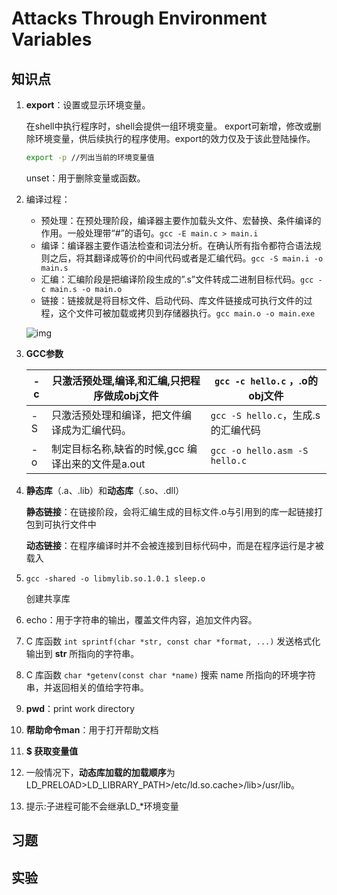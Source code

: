 # Attacks Through Environment Variables

## 知识点

1. **export**：设置或显示环境变量。

   在shell中执行程序时，shell会提供一组环境变量。 export可新增，修改或删除环境变量，供后续执行的程序使用。export的效力仅及于该此登陆操作。

   ```bash
   export -p //列出当前的环境变量值
   ```

   unset：用于删除变量或函数。

2. 编译过程：

   - 预处理：在预处理阶段，编译器主要作加载头文件、宏替换、条件编译的作用。一般处理带“#”的语句。`gcc -E main.c > main.i`
   - 编译：编译器主要作语法检查和词法分析。在确认所有指令都符合语法规则之后，将其翻译成等价的中间代码或者是汇编代码。`gcc -S main.i -o main.s`
   - 汇编：汇编阶段是把编译阶段生成的”.s”文件转成二进制目标代码。`gcc -c main.s -o main.o`
   - 链接：链接就是将目标文件、启动代码、库文件链接成可执行文件的过程，这个文件可被加载或拷贝到存储器执行。`gcc main.o -o main.exe`

   ![img](https://img-blog.csdnimg.cn/img_convert/74350a7799c12749ebd5d4489411786c.png)

   

3. **GCC参数**

   | -c   | 只激活预处理,编译,和汇编,只把程序做成obj文件      | `gcc -c hello.c` ，.o的obj文件     |
   | ---- | ------------------------------------------------- | ---------------------------------- |
   | -S   | 只激活预处理和编译，把文件编译成为汇编代码。      | `gcc -S hello.c`，生成.s的汇编代码 |
   | -o   | 制定目标名称,缺省的时候,gcc 编译出来的文件是a.out | `gcc -o hello.asm -S hello.c`      |

4. **静态库**（.a、.lib）和**动态库**（.so、.dll）

   **静态链接**：在链接阶段，会将汇编生成的目标文件.o与引用到的库一起链接打包到可执行文件中

   **动态链接**：在程序编译时并不会被连接到目标代码中，而是在程序运行是才被载入

5. `gcc -shared -o libmylib.so.1.0.1 sleep.o`

   创建共享库

6. echo：用于字符串的输出，覆盖文件内容，追加文件内容。

7. C 库函数 `int sprintf(char *str, const char *format, ...)` 发送格式化输出到 **str** 所指向的字符串。

8. C 库函数 `char *getenv(const char *name)` 搜索 name 所指向的环境字符串，并返回相关的值给字符串。

9. **pwd**：print work directory

10. **帮助命令man**：用于打开帮助文档

11. **$ 获取变量值**

12. 一般情况下，**动态库加载的加载顺序**为LD_PRELOAD>LD_LIBRARY_PATH>/etc/ld.so.cache>/lib>/usr/lib。

13. 提示:子进程可能不会继承LD_*环境变量

## 习题 

## 实验